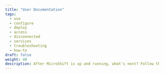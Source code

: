 ```yaml
---
title: "User Documentation"
tags:
  - use
  - configure
  - deploy
  - access
  - disconnected
  - services
  - troubleshooting
  - how-to
draft: false
weight: 40
description: After MicroShift is up and running, what's next? Follow the user documentation to explore. Here you'll find a section of `HowTos` to get you going.
---
```

